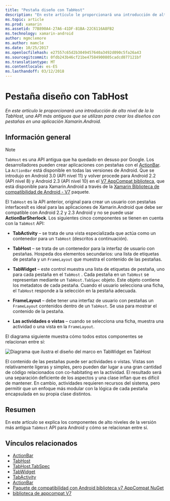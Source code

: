 ```yaml
---
title: "Pestaña diseño con TabHost"
description: "En este artículo le proporcionará una introducción de alto nivel de la la TabHost, una API más antiguos que se utilizan para crear los diseños con pestañas en una aplicación Xamarin.Android."
ms.topic: article
ms.prod: xamarin
ms.assetid: 77B890A4-27A6-41DF-81BA-22C6116A8FB2
ms.technology: xamarin-android
author: mgmclemore
ms.author: mamcle
ms.date: 10/25/2017
ms.openlocfilehash: e27557c65d2b3049457640a3492d090c5fa26a43
ms.sourcegitcommit: 0fdb243b46cf21be47584900805cadcd077121bf
ms.translationtype: MT
ms.contentlocale: es-ES
ms.lasthandoff: 03/12/2018
---
```

# <a name="tab-layout-with-tabhost"></a>Pestaña diseño con TabHost

_En este artículo le proporcionará una introducción de alto nivel de la la TabHost, una API más antiguos que se utilizan para crear los diseños con pestañas en una aplicación Xamarin.Android._


## <a name="overview"></a>Información general

> [!NOTE]
> `TabHost` es una API antigua que ha quedado en desuso por Google. Los desarrolladores pueden crear aplicaciones con pestañas con el [ActionBar](~/android/user-interface/controls/action-bar.md). La `ActionBar` está disponible en todas las versiones de Android. Que se introdujo en Android 3.0 (API nivel 11) y volver procede para Android 2.2 (API nivel 8) y Android 2.3 (API nivel 10) en el [V7 AppCompat biblioteca](http://developer.android.com/tools/support-library/features.html#v7-appcompat), que está disponible para Xamarin.Android a través de la [Xamarin Biblioteca de compatibilidad de Android - V7](https://www.nuget.org/packages/Xamarin.Android.Support.v7.AppCompat/) paquete.

El `TabHost` es la API anterior, original para crear un usuario con pestañas interfacesIt es ideal para las aplicaciones de Xamarin.Android que debe ser compatible con Android 2.2 y 2.3 Android y no se puede usar **ActionBarSherlock**.
Los siguientes cinco componentes se tienen en cuenta con la `TabHost` API:

-  **TabActivity** &ndash; se trata de una vista especializada que actúa como un contenedor para un `TabHost` (descritos a continuación).

-  **TabHost** &ndash; se trata de un contenedor para la interfaz de usuario con pestañas. Hospeda dos elementos secundarios: una lista de etiquetas de pestaña y un `FrameLayout` que muestra el contenido de las pestañas.

-  **TabWidget** &ndash; este control muestra una lista de etiquetas de pestaña, uno para cada pestaña en el `TabHost` . Cada pestaña en un `TabHost` se representan mediante un `TabHost.TabSpec` objeto. Este objeto contiene los metadatos de cada pestaña. Cuando el usuario selecciona una ficha, el `TabHost` responde a la selección en la pestaña adecuada.

-  **FrameLayout** &ndash; debe tener una interfaz de usuario con pestañas un `FrameLayout` contenidos dentro de un `TabHost`. Se usa para mostrar el contenido de la pestaña.

-  **Las actividades o vistas** &ndash; cuando se selecciona una ficha, muestra una actividad o una vista en la `FrameLayout`.

El diagrama siguiente muestra cómo todos estos componentes se relacionan entre sí:

![Diagrama que ilustra el diseño del marco en TabWidget en TabHost](tab-host-images/image03.png)

El contenido de las pestañas puede ser actividades o vistas. Vistas son relativamente ligeras y simples, pero pueden dar lugar a una gran cantidad de código relacionados con co-habitating en la actividad. El resultado será una separación deficiente de los aspectos y una clase inflan que es difícil de mantener. En cambio, actividades requieren recursos del sistema, pero permitir que un enfoque más modular con la lógica de cada pestaña encapsulada en su propia clase distintos.


## <a name="summary"></a>Resumen

En este artículo se explica los componentes de alto niveles de la versión más antigua `TabHost` API para Android y cómo se relacionan entre sí.



## <a name="related-links"></a>Vínculos relacionados

- [ActionBar](http://developer.android.com/guide/topics/ui/actionbar.html)
- [TabHost](https://developer.xamarin.com/api/type/Android.Widget.TabHost/)
- [TabHost.TabSpec](https://developer.xamarin.com/api/type/Android.Widget.TabHost+TabSpec/)
- [TabWidget](https://developer.xamarin.com/api/type/Android.Widget.TabWidget/)
- [TabActivity](https://developer.xamarin.com/api/type/Android.App.TabActivity/)
- [ActionBar](http://developer.android.com/guide/topics/ui/actionbar.html)
- [Paquete de compatibilidad con Android biblioteca v7 AppCompat NuGet](https://www.nuget.org/packages/Xamarin.Android.Support.v7.AppCompat/)
- [biblioteca de appcompat V7](http://developer.android.com/tools/support-library/features.html#v7-appcompat)
